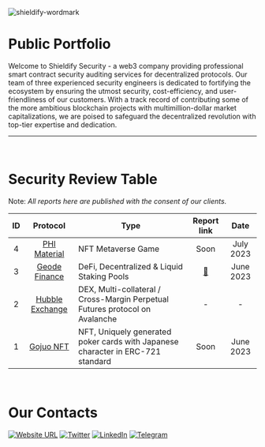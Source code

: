 ![shieldify-wordmark](https://github.com/shieldify-security/audits-portfolio/assets/133656516/2e532570-42cc-44c5-be61-fec9437aec70)

# Public Portfolio

Welcome to Shieldify Security - a web3 company providing professional smart contract security auditing services for decentralized protocols. Our team of three experienced security engineers is dedicated to fortifying the ecosystem by ensuring the utmost security, cost-efficiency, and user-friendliness of our customers. With a track record of contributing some of the more ambitious blockchain projects with multimillion-dollar market capitalizations, we are poised to safeguard the decentralized revolution with top-tier expertise and dedication.

<hr>
<br>

# Security Review Table

Note: _All reports here are published with the consent of our clients._

| ID  | Protocol                                    | Type                                                                            | Report link                                                  | Date      |
|:---:|:-------------------------------------------:| ------------------------------------------------------------------------------- |:------------------------------------------------------------:|:---------:|
| 4   | [PHI Material](https://philand.xyz/)        | NFT Metaverse Game                                                              | Soon                                                         | July 2023 |
| 3   | [Geode Finance](https://www.geode.fi/)      | DeFi, Decentralized & Liquid Staking Pools                                      | [:page_facing_up:](reports/GeodeFinance-Security-Review.pdf) | June 2023 |
| 2   | [Hubble Exchange](https://hubble.exchange/) | DEX, Multi-collateral / Cross-Margin Perpetual Futures protocol on Avalanche    | -                                                            | -         |
| 1   | [Gojuo NFT](https://gojuonft.io/) | NFT, Uniquely generated poker cards with Japanese character in ERC-721 standard | Soon                                                         | June 2023 |

<br>

# Our Contacts

 [![Website URL](https://img.shields.io/badge/Website-4285F4?style=for-the-badge&logo=GoogleChrome&logoColor=white)](https://shieldify.org/)
 [![Twitter](https://img.shields.io/badge/Twitter-%231DA1F2.svg?style=for-the-badge&logo=Twitter&logoColor=white)](https://twitter.com/ShieldifySec)
 [![LinkedIn](https://img.shields.io/badge/linkedin-%230077B5.svg?style=for-the-badge&logo=linkedin&logoColor=white)](https://www.linkedin.com/company/shieldify-security/)
 [![Telegram](https://img.shields.io/badge/Telegram-2CA5E0?style=for-the-badge&logo=telegram&logoColor=white)](https://telegram.me/researcherShieldify)
